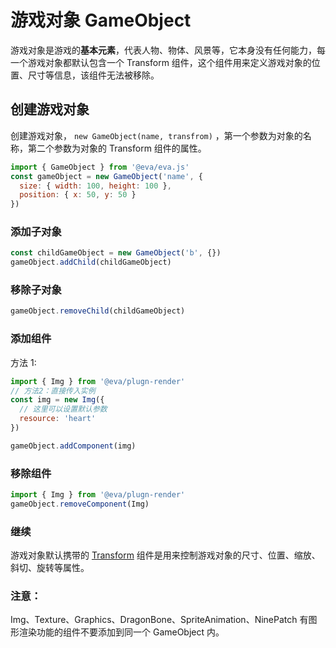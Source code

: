 # 游戏对象 GameObject

游戏对象是游戏的**基本元素**，代表人物、物体、风景等，它本身没有任何能力，每一个游戏对象都默认包含一个 Transform 组件，这个组件用来定义游戏对象的位置、尺寸等信息，该组件无法被移除。

## 创建游戏对象

创建游戏对象， `new GameObject(name, transfrom)` ，第一个参数为对象的名称，第二个参数为对象的 Transform 组件的属性。

```js
import { GameObject } from '@eva/eva.js'
const gameObject = new GameObject('name', {
  size: { width: 100, height: 100 },
  position: { x: 50, y: 50 }
})
```

### 添加子对象

```js
const childGameObject = new GameObject('b', {})
gameObject.addChild(childGameObject)
```

### 移除子对象

```js
gameObject.removeChild(childGameObject)
```

### 添加组件

方法 1:

```js
import { Img } from '@eva/plugn-render'
// 方法2：直接传入实例
const img = new Img({
  // 这里可以设置默认参数
  resource: 'heart'
})

gameObject.addComponent(img)
```

### 移除组件

```js
import { Img } from '@eva/plugn-render'
gameObject.removeComponent(Img)
```

### 继续

游戏对象默认携带的 [Transform](/tutorials/transformComponent) 组件是用来控制游戏对象的尺寸、位置、缩放、斜切、旋转等属性。

### 注意：

Img、Texture、Graphics、DragonBone、SpriteAnimation、NinePatch 有图形渲染功能的组件不要添加到同一个 GameObject 内。

<br/>
<br/>
<br/>
<br/>
<br/>
